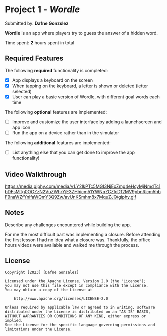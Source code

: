 # Project 1 - *Wordle*

Submitted by: **Dafne Gonzslez**

**Wordle** is an app where players try to guess the answer of a hidden word. 

Time spent: **2** hours spent in total

## Required Features

The following **required** functionality is completed:

- [x] App displays a keyboard on the screen
- [x] When tapping on the keyboard, a letter is shown or deleted (letter selected)
- [x] User can play a basic version of Wordle, with different goal words each time

The following **optional** features are implemented:

- [ ] Improve and customize the user interface by adding a launchscreen and app icon
- [ ] Run the app on a device rather than in the simulator

The following **additional** features are implemented:

- [ ] List anything else that you can get done to improve the app functionality!

## Video Walkthrough

https://media.giphy.com/media/v1.Y2lkPTc5MGI3NjExZmg4eHcyMjNmdTc1bDFsMTg0OGZzN2VuZWhrYjE3ZHhicm51YWNqZCZlcD12MV9pbnRlcm5hbF9naWZfYnlfaWQmY3Q9Zw/avUnKSmhm8x7MquZJQ/giphy.gif



## Notes

Describe any challenges encountered while building the app.

For me the most difficult part was implementing a closure. Before attending the first lesson I had no idea what a closure was. Thankfully, the office hours videos were available and walked me through the process.

## License

    Copyright [2023] [Dafne Gonzalez]

    Licensed under the Apache License, Version 2.0 (the "License");
    you may not use this file except in compliance with the License.
    You may obtain a copy of the License at

        http://www.apache.org/licenses/LICENSE-2.0

    Unless required by applicable law or agreed to in writing, software
    distributed under the License is distributed on an "AS IS" BASIS,
    WITHOUT WARRANTIES OR CONDITIONS OF ANY KIND, either express or implied.
    See the License for the specific language governing permissions and
    limitations under the License.
